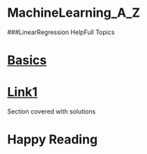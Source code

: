 # MachineLearning_A_Z

###LinearRegression HelpFull Topics
# [Basics](https://en.wikipedia.org/wiki/Linear_regression)
# [Link1](https://medium.com/@amarbudhiraja/ml-101-linear-regression-tutorial-1e40e29f1934)


Section covered with solutions

# Happy Reading


